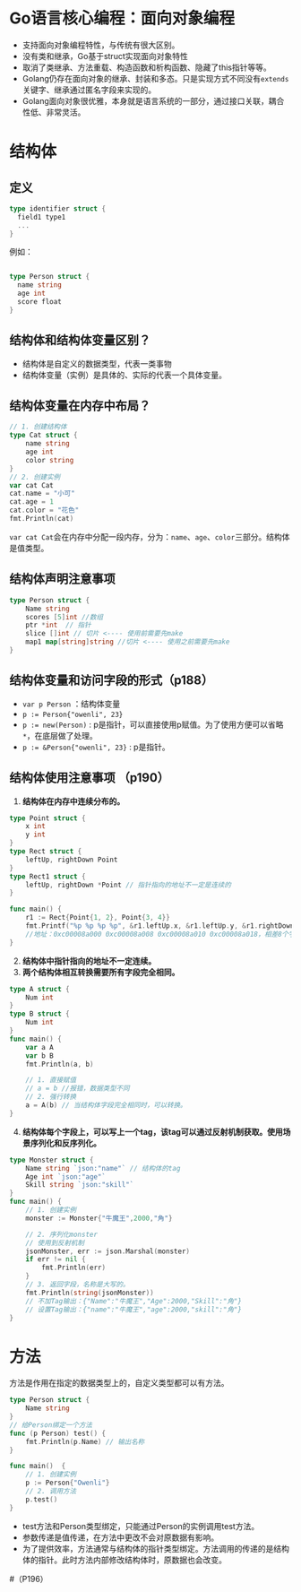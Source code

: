 
# Go语言核心编程：面向对象编程

* 支持面向对象编程特性，与传统有很大区别。
* 没有类和继承，Go基于struct实现面向对象特性
* 取消了类继承、方法重载、构造函数和析构函数、隐藏了this指针等等。
* Golang仍存在面向对象的继承、封装和多态。只是实现方式不同没有`extends`关键字、继承通过匿名字段来实现的。
* Golang面向对象很优雅，本身就是语言系统的一部分，通过接口关联，耦合性低、非常灵活。


# 结构体

## 定义

```go
type identifier struct {
  field1 type1
  ...
}
```
例如：

```go

type Person struct {
  name string 
  age int
  score float
}

```

## 结构体和结构体变量区别？

* 结构体是自定义的数据类型，代表一类事物
* 结构体变量（实例）是具体的、实际的代表一个具体变量。

## 结构体变量在内存中布局？

```go
// 1. 创建结构体
type Cat struct {
	name string
	age int 
	color string
}
// 2. 创建实例
var cat Cat
cat.name = "小可"
cat.age = 1
cat.color = "花色"
fmt.Println(cat)
```

`var cat Cat`会在内存中分配一段内存，分为：`name`、`age`、`color`三部分。结构体是值类型。

## 结构体声明注意事项

```go
type Person struct {
	Name string
	scores [5]int //数组
	ptr *int  // 指针
	slice []int // 切片 <---- 使用前需要先make
	map1 map[string]string //切片 <---- 使用之前需要先make
}

```

## 结构体变量和访问字段的形式（p188）

* `var p Person` ：结构体变量
* `p := Person{"owenli", 23}`
* `p := new(Person)` : p是指针，可以直接使用p赋值。为了使用方便可以省略`*`，在底层做了处理。
* `p := &Person{"owenli", 23}` : p是指针。


## 结构体使用注意事项 （p190）

1. **结构体在内存中连续分布的。**

```go
type Point struct {
	x int
	y int
}
type Rect struct {
	leftUp, rightDown Point
}
type Rect1 struct {
	leftUp, rightDown *Point // 指针指向的地址不一定是连续的
}

func main() {
	r1 := Rect{Point{1, 2}, Point{3, 4}}
	fmt.Printf("%p %p %p %p", &r1.leftUp.x, &r1.leftUp.y, &r1.rightDown.x, &r1.rightDown.y)
	//地址：0xc00008a000 0xc00008a008 0xc00008a010 0xc00008a018，相差8个字节，所以地址是连续分布的。
}
```
2. **结构体中指针指向的地址不一定连续。**
3. **两个结构体相互转换需要所有字段完全相同。**

```go
type A struct {
	Num int
}
type B struct {
	Num int
}
func main() {
	var a A
	var b B 
	fmt.Println(a, b)

	// 1. 直接赋值
	// a = b //报错，数据类型不同
	// 2. 强行转换
	a = A(b) // 当结构体字段完全相同时，可以转换。
}
```

4. **结构体每个字段上，可以写上一个tag，该tag可以通过反射机制获取。使用场景序列化和反序列化。**
```go
type Monster struct {
	Name string `json:"name"` // 结构体的tag
	Age int `json:"age"`
	Skill string `json:"skill"`
}
func main() {
	// 1. 创建实例
	monster := Monster{"牛魔王",2000,"角"}

	// 2. 序列化monster
	// 使用到反射机制
	jsonMonster, err := json.Marshal(monster)
	if err != nil {
		fmt.Println(err)
	}
	// 3. 返回字段，名称是大写的。
	fmt.Println(string(jsonMonster))
	// 不加Tag输出：{"Name":"牛魔王","Age":2000,"Skill":"角"}
	// 设置Tag输出：{"name":"牛魔王","age":2000,"skill":"角"}
}
```


# 方法

方法是作用在指定的数据类型上的，自定义类型都可以有方法。

```go
type Person struct {
	Name string
}
// 给Person绑定一个方法
func (p Person) test() {
	fmt.Println(p.Name) // 输出名称
}

func main()  {
	// 1. 创建实例
	p := Person{"Owenli"}
	// 2. 调用方法
	p.test()
}
```

* test方法和Person类型绑定，只能通过Person的实例调用test方法。
* 参数传递是值传递，在方法中更改不会对原数据有影响。
* 为了提供效率，方法通常与结构体的指针类型绑定。方法调用的传递的是结构体的指针。此时方法内部修改结构体时，原数据也会改变。

#（P196）